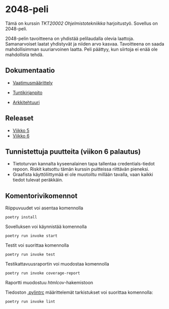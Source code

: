 # 2048-peli

Tämä on kurssin *TKT20002 Ohjelmistotekniikka* harjoitustyö. Sovellus on 2048-peli.

2048-pelin tavoitteena on yhdistää pelilaudalla olevia laattoja. Samanarvoiset laatat yhdistyvät ja niiden arvo kasvaa. Tavoitteena on saada
mahdollisimman suuriarvoinen laatta. Peli päättyy, kun siirtoja ei enää ole mahdollista tehdä. 

## Dokumentaatio

- [Vaatimusmäärittely](dokumentaatio/vaatimusmaarittely.md)

- [Tuntikirjanpito](dokumentaatio/tuntikirjanpito.md)

- [Arkkitehtuuri](dokumentaatio/arkkitehtuuri.md)

## Releaset

- [Viikko 5](https://github.com/lautsar/ot-2048/releases/tag/viikko5)
- [Viikko 6](https://github.com/lautsar/ot-2048/releases/tag/viikko6)

## Tunnistettuja puutteita (viikon 6 palautus)

* Tietoturvan kannalta kyseenalainen tapa tallentaa credentials-tiedot repoon. Riskit katsottu tämän kurssin puitteissa riittävän pieneksi.
* Graafista käyttöliittymää ei ole muotoiltu millään tavalla, vaan kaikki tiedot tulevat peräkkäin.

## Komentorivikomennot

Riippuvuudet voi asentaa komennolla
```
poetry install
```

Sovelluksen voi käynnistää komennolla
```
poetry run invoke start
```

Testit voi suorittaa komennolla
```
poetry run invoke test
```

Testikattavuusraportin voi muodostaa komennolla
```
poetry run invoke coverage-report
```
Raportti muodostuu *htmlcov*-hakemistoon

Tiedoston [.pylintrc](.pylintrc) määrittelemät tarkistukset voi suorittaa komennolla:
```
poetry run invoke lint
```
